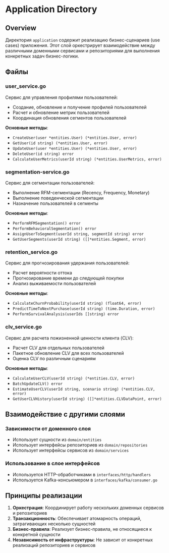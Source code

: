 # Application Directory

## Overview
Директория `application` содержит реализацию бизнес-сценариев (use cases) приложения. Этот слой оркестрирует взаимодействие между различными доменными сервисами и репозиториями для выполнения конкретных задач бизнес-логики.

## Файлы

### user_service.go
Сервис для управления профилями пользователей:
- Создание, обновление и получение профилей пользователей
- Расчет и обновление метрик пользователей
- Координация обновления сегментов пользователей

**Основные методы**:
- `CreateUser(user *entities.User) (*entities.User, error)`
- `GetUser(id string) (*entities.User, error)`
- `UpdateUser(user *entities.User) (*entities.User, error)`
- `DeleteUser(id string) error`
- `CalculateUserMetrics(userId string) (*entities.UserMetrics, error)`

### segmentation-service.go
Сервис для сегментации пользователей:
- Выполнение RFM-сегментации (Recency, Frequency, Monetary)
- Выполнение поведенческой сегментации
- Назначение пользователей в сегменты

**Основные методы**:
- `PerformRFMSegmentation() error`
- `PerformBehavioralSegmentation() error`
- `AssignUserToSegment(userId string, segmentId string) error`
- `GetUserSegments(userId string) ([]*entities.Segment, error)`

### retention_service.go
Сервис для прогнозирования удержания пользователей:
- Расчет вероятности оттока
- Прогнозирование времени до следующей покупки
- Анализ выживаемости пользователей

**Основные методы**:
- `CalculateChurnProbability(userId string) (float64, error)`
- `PredictTimeToNextPurchase(userId string) (time.Duration, error)`
- `PerformSurvivalAnalysis(userIds []string) error`

### clv_service.go
Сервис для расчета пожизненной ценности клиента (CLV):
- Расчет CLV для отдельных пользователей
- Пакетное обновление CLV для всех пользователей
- Оценка CLV по различным сценариям

**Основные методы**:
- `CalculateUserCLV(userId string) (*entities.CLV, error)`
- `BatchUpdateCLV() error`
- `EstimateUserCLV(userId string, scenario string) (*entities.CLV, error)`
- `GetUserCLVHistory(userId string) ([]*entities.CLVDataPoint, error)`

## Взаимодействие с другими слоями

### Зависимости от доменного слоя
- Использует сущности из `domain/entities`
- Использует интерфейсы репозиториев из `domain/repositories`
- Использует интерфейсы сервисов из `domain/services`

### Использование в слое интерфейсов
- Используется HTTP-обработчиками в `interfaces/http/handlers`
- Используется Kafka-консьюмером в `interfaces/kafka/consumer.go`

## Принципы реализации
1. **Оркестрация**: Координирует работу нескольких доменных сервисов и репозиториев
2. **Транзакционность**: Обеспечивает атомарность операций, затрагивающих несколько сущностей
3. **Бизнес-правила**: Реализует бизнес-правила, не относящиеся к конкретной сущности
4. **Независимость от инфраструктуры**: Не зависит от конкретных реализаций репозиториев и сервисов